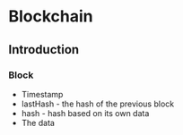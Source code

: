 # Blockchain
## Introduction
### Block
* Timestamp
* lastHash - the hash of the previous block 
* hash - hash based on its own data
* The data